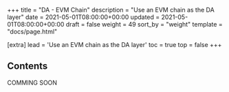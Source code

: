 +++
title = "DA - EVM Chain"
description = "Use an EVM chain as the DA layer"
date = 2021-05-01T08:00:00+00:00
updated = 2021-05-01T08:00:00+00:00
draft = false
weight = 49
sort_by = "weight"
template = "docs/page.html"

[extra]
lead = 'Use an EVM chain as the DA layer'
toc = true
top = false
+++

## Contents
COMMING SOON
